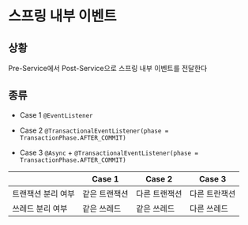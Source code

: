 # 스프링 내부 이벤트

## 상황

Pre-Service에서 Post-Service으로 스프링 내부 이벤트를 전달한다

## 종류

- Case 1  `@EventListener`

- Case 2  `@TransactionalEventListener(phase = TransactionPhase.AFTER_COMMIT)`

- Case 3  `@Async` + `@TransactionalEventListener(phase = TransactionPhase.AFTER_COMMIT)`

|            | Case 1  | Case 2  | Case 3  |
|------------|---------|---------|---------|
| 트랜잭션 분리 여부 | 같은 트랜잭션 | 다른 트랜잭션 | 다른 트란잭션 |
| 쓰레드 분리 여부  | 같은 쓰레드  | 같은 쓰레드  | 다른 쓰레드  |


